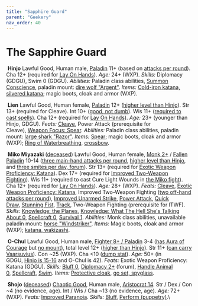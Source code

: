 ```yaml
---
title: "Sapphire Guard"
parent: "Geekery"
nav_order: 40
---
```

# The Sapphire Guard

 **Hinjo**
Lawful Good, Human male, [Paladin](http://www.giantitp.com/comics/oots0409.html) 11+ (based on [attacks per round](http://www.giantitp.com/comics/oots0453.html)).
Cha 12+ (required for [Lay On Hands](http://www.giantitp.com/comics/oots0409.html)).
*Age:* 24+ (WXP).
*Skills:* Diplomacy (GDGU), Swim 0 (GDGU).
*Abilities:* Paladin class abilities, [Summon Conscience](http://www.giantitp.com/comics/oots0410.html), paladin mount: [dire wolf "Argent"](http://www.giantitp.com/comics/oots0432.html).
*Items:* [Cold-iron katana, silvered katana](http://www.giantitp.com/comics/oots0588.html); magic boots, cloak and armor (WXP).

 **Lien**
Lawful Good, Human female, [Paladin](http://www.giantitp.com/comics/oots0479.html) 12+ ([higher level than Hinjo](http://www.giantitp.com/comics/oots0671.html)).
Str 13+ (required for Cleave).
Int 10+ ([good, not dumb](http://www.giantitp.com/comics/oots0584.html)).
Wis 11+ ([required to cast spells](http://www.giantitp.com/comics/oots1042.html)).
Cha 12+ (required for [Lay On Hands](http://www.giantitp.com/comics/oots0591.html)).
*Age:* 23+ (younger than Hinjo, GDGU).
*Feats:* [Cleave](http://www.giantitp.com/comics/oots0473.html), Power Attack (prerequisite for Cleave), [Weapon Focus: Spear](http://www.giantitp.com/comics/oots0591.html).
*Abilities:* Paladin class abilities, paladin mount: [large shark "Razor"](http://www.giantitp.com/comics/oots0479.html).
*Items:* [Spear](http://www.giantitp.com/comics/oots0591.html); magic boots, cloak and armor (WXP); [Ring of Waterbreathing](http://www.giantitp.com/comics/oots1031.html), [crossbow](http://www.giantitp.com/comics/oots1034.html).

 **Miko Miyazaki** ([deceased](http://www.giantitp.com/comics/oots0464.html))
Lawful Good, Human female, [Monk 2+](http://www.giantitp.com/comics/oots0209.html) / [Fallen Paladin](http://www.giantitp.com/comics/oots0407.html) 10-14 ([three main-hand attacks per round](http://www.giantitp.com/comics/oots0200.html), [higher level than Hinjo](http://www.giantitp.com/comics/oots0409.html), and [three smites per day, forum](https://forums.giantitp.com/showpost.php?p=291639&postcount=489)).
Str 13+ (required for [Exotic Weapon Proficiency: Katana](http://www.giantitp.com/comics/oots0200.html)).
Dex 17+ (required for [Improved Two-Weapon Fighting](http://www.giantitp.com/comics/oots0200.html)).
Wis 11+ (required to cast Cure Light Wounds in [the Miko fight](https://forums.giantitp.com/showthread.php?p=291639)).
Cha 12+ (required for [Lay On Hands](http://www.giantitp.com/comics/oots0219.html)).
*Age:* 28+ (WXP).
*Feats:* [Cleave](http://www.giantitp.com/comics/oots0461.html), [Exotic Weapon Proficiency: Katana](http://www.giantitp.com/comics/oots0200.html), Improved Two-Weapon Fighting ([two off-hand attacks per round](http://www.giantitp.com/comics/oots0200.html)), [Improved Unarmed Strike](http://www.giantitp.com/comics/oots0461.html), [Power Attack](http://www.giantitp.com/comics/oots0374.html), [Quick Draw](http://www.giantitp.com/comics/oots0215.html), [Stunning Fist](http://www.giantitp.com/comics/oots0200.html), [Track](http://www.giantitp.com/comics/oots0213.html), Two-Weapon Fighting (prerequisite for ITWF).
*Skills:* [Knowledge: the Planes](http://www.giantitp.com/comics/oots0373.html), [Knowledge: What The Hell She's Talking About 0](http://www.giantitp.com/comics/oots0371.html), [Spellcraft 0](http://www.giantitp.com/comics/oots0221.html), [Survival 1](http://www.giantitp.com/comics/oots0213.html).
*Abilities:* Monk class abilities, unavailable paladin mount: [horse "Windstriker"](http://www.giantitp.com/comics/oots0200.html).
*Items:* Magic boots, cloak and armor (WXP); [katana, wakizashi](http://www.giantitp.com/comics/oots0200.html).

 **O-Chul**
Lawful Good, Human male, [Fighter 8+ / Paladin](http://www.giantitp.com/comics/oots0545.html) 3-4 ([has Aura of Courage](http://www.giantitp.com/comics/oots0546.html) but [no mount](http://www.giantitp.com/comics/oots1034.html)), total level 12+ ([higher than Hinjo](http://www.giantitp.com/comics/oots0671.html)).
Str 11+ ([can carry Vaarsuvius](http://www.giantitp.com/comics/oots0661.html)).
Con \~25 (WXP).
Cha <10 ([dump stat](http://www.giantitp.com/comics/oots0545.html)).
*Age:* 50+ (in GDGU, [Hinjo is 15-16](https://forums.giantitp.com/showthread.php?p=23309387) and O-Chul is 42).
*Feats:* Exotic Weapon Proficiency: Katana (GDGU).
*Skills:* [Bluff 0](http://www.giantitp.com/comics/oots0545.html), [Diplomacy 2+](https://forums.giantitp.com/showsinglepost.php?p=19163226&postcount=74) (forum), [Handle Animal 0](https://www.giantitp.com/comics/oots1268.html), [Spellcraft](http://www.giantitp.com/comics/oots0670.html), [Swim](http://www.giantitp.com/comics/oots0542.html).
*Items:* [Protective cloak](http://www.giantitp.com/comics/oots1031.html), [go set, spyglass](http://www.giantitp.com/comics/oots1042.html).

 **Shojo** ([deceased](http://www.giantitp.com/comics/oots0407.html))
[Chaotic Good](http://www.giantitp.com/comics/oots0410.html), Human male, [Aristocrat 14](http://www.giantitp.com/comics/oots0289.html).
Str / Dex / Con \~4 (no evidence, age).
Int / Wis / Cha \~13 (no evidence, age).
*Age:* 72+ (WXP).
*Feats:* [Improved Paranoia](http://www.giantitp.com/comics/oots0405.html).
*Skills:* [Bluff](http://www.giantitp.com/comics/oots0289.html), [Perform (puppetry)](http://www.giantitp.com/comics/oots0379.html).\\
